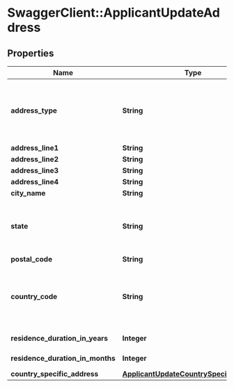 # SwaggerClient::ApplicantUpdateAddress

## Properties
Name | Type | Description | Notes
------------ | ------------- | ------------- | -------------
**address_type** | **String** | Type of the address. This is a reference data field. Please use /utilities/referenceData/{addressType} resource to get valid values of this field with descriptions. You can use addressType as the referenceCode parameter to retrieve the values. | [optional] 
**address_line1** | **String** | Address line 1 | [optional] 
**address_line2** | **String** | Address line 2 | [optional] 
**address_line3** | **String** | Address line 3 | [optional] 
**address_line4** | **String** | Address line 4 | [optional] 
**city_name** | **String** | City | [optional] 
**state** | **String** | State.This is a reference data field. Please use /v1/apac/utilities/referenceData/{addressState} resource to get valid value of this field with description. You can use addressState field name as the referenceCode parameter to retrieve the values. | [optional] 
**postal_code** | **String** | Postal/ZIP code | [optional] 
**country_code** | **String** | ISO country code. This is a reference data field. Please use /v1/apac/utilities/referenceData/{country} resource to get valid value of this field with description. You can use countryCode field name as the referenceCode parameter to retrieve the values. | [optional] 
**residence_duration_in_years** | **Integer** | Applicant&#x27;s residence duration in the current address in years | [optional] 
**residence_duration_in_months** | **Integer** | Applicant&#x27;s residence duration in the current address in months | [optional] 
**country_specific_address** | [**ApplicantUpdateCountrySpecificAddress**](ApplicantUpdateCountrySpecificAddress.md) |  | [optional] 

